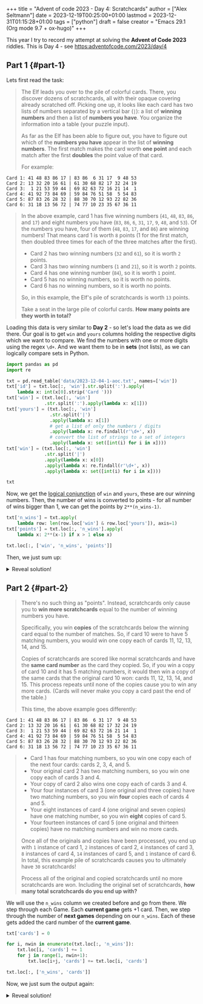 +++
title = "Advent of code 2023 - Day 4: Scratchcards"
author = ["Alex Seltmann"]
date = 2023-12-19T00:25:00+01:00
lastmod = 2023-12-31T01:15:28+01:00
tags = ["python"]
draft = false
creator = "Emacs 29.1 (Org mode 9.7 + ox-hugo)"
+++

This year I try to record my attempt at solving the **Advent of Code 2023**
riddles. This is Day 4 - see <https:adventofcode.com/2023/day/4>


## Part 1 {#part-1}

Lets first read the task:

> The Elf leads you over to the pile of colorful cards. There, you discover dozens
> of scratchcards, all with their opaque covering already scratched off. Picking
> one up, it looks like each card has two lists of numbers separated by a vertical
> bar (`|`): a list of **winning numbers** and then a list of **numbers you have**.
> You organize the information into a table (your puzzle input).
>
> As far as the Elf has been able to figure out, you have to figure out which of
> the **numbers you have** appear in the list of **winning numbers**. The first match
> makes the card worth **one point** and each match after the first **doubles** the
> point value of that card.
>
> For example:

```text
Card 1: 41 48 83 86 17 | 83 86  6 31 17  9 48 53
Card 2: 13 32 20 16 61 | 61 30 68 82 17 32 24 19
Card 3:  1 21 53 59 44 | 69 82 63 72 16 21 14  1
Card 4: 41 92 73 84 69 | 59 84 76 51 58  5 54 83
Card 5: 87 83 26 28 32 | 88 30 70 12 93 22 82 36
Card 6: 31 18 13 56 72 | 74 77 10 23 35 67 36 11
```

> In the above example, card 1 has five winning numbers (`41`, `48`, `83`, `86`,
> and `17`) and eight numbers you have (`83`, `86`, `6`, `31`, `17`, `9`, `48`,
> and `53`). Of the numbers you have, four of them (`48`, `83`, `17`, and `86`)
> are winning numbers! That means card 1 is worth `8` points (1 for the first
> match, then doubled three times for each of the three matches after the first).
>
> -   Card 2 has two winning numbers (`32` and `61`), so it is worth `2` points.
> -   Card 3 has two winning numbers (`1` and `21`), so it is worth `2` points.
> -   Card 4 has one winning number (`84`), so it is worth `1` point.
> -   Card 5 has no winning numbers, so it is worth no points.
> -   Card 6 has no winning numbers, so it is worth no points.
>
> So, in this example, the Elf's pile of scratchcards is worth `13` points.
>
> Take a seat in the large pile of colorful cards. **How many points are they worth
> in total?**

Loading this data is very similar to **Day 2** - so let's load the data as we did
there. Our goal is to get `win` and `yours` columns holding the respective
digits which we want to compare. We find the numbers with one or more digits
using the regex `\d+`. And we want them to be in **sets** (not lists), as we can
logically compare sets in Python.

```python
import pandas as pd
import re

txt = pd.read_table('data/2023-12-04-1-aoc.txt', names=['win'])
txt['id'] = txt.loc[:, 'win'].str.split(':').apply(
    lambda x: int(x[0].strip('Card ')))
txt['win'] = (txt.loc[:, 'win']
              .str.split(':').apply(lambda x: x[1]))
txt['yours'] = (txt.loc[:, 'win']
                .str.split('|')
                .apply(lambda x: x[1])
                # get a list of only the numbers / digits
                .apply(lambda x: re.findall(r'\d+', x))
                # convert the list of strings to a set of integers
                .apply(lambda x: set([int(i) for i in x])))
txt['win'] = (txt.loc[:, 'win']
              .str.split('|')
              .apply(lambda x: x[0])
              .apply(lambda x: re.findall(r'\d+', x))
              .apply(lambda x: set([int(i) for i in x])))

txt
```

Now, we get the [logical conjunction](https://en.wikipedia.org/wiki/Logical_conjunction) of `win` and `yours`, these are our winning
numbers. Then, the number of wins is converted to points - for all number of
wins bigger than 1, we can get the points by `2**(n_wins-1)`.

```python
txt['n_wins'] = txt.apply(
    lambda row: len(row.loc['win'] & row.loc['yours']), axis=1)
txt['points'] = txt.loc[:, 'n_wins'].apply(
    lambda x: 2**(x-1) if x > 1 else x)

txt.loc[:, ['win', 'n_wins', 'points']]
```

Then, we just sum up:

<details>
<summary>Reveal solution!</summary>
<div class="details">

```python
  sum(txt.loc[:, 'points'])
```

```text
25004
```
</div>
</details>


## Part 2 {#part-2}

> There's no such thing as "points". Instead, scratchcards only cause you to **win
> more scratchcards** equal to the number of winning numbers you have.
>
> Specifically, you win **copies** of the scratchcards below the winning card equal to
> the number of matches. So, if card 10 were to have 5 matching numbers, you would
> win one copy each of cards 11, 12, 13, 14, and 15.
>
> Copies of scratchcards are scored like normal scratchcards and have the **same
> card number** as the card they copied. So, if you win a copy of card 10 and it
> has 5 matching numbers, it would then win a copy of the same cards that the
> original card 10 won: cards 11, 12, 13, 14, and 15. This process repeats until
> none of the copies cause you to win any more cards. (Cards will never make you
> copy a card past the end of the table.)
>
> This time, the above example goes differently:

```text
Card 1: 41 48 83 86 17 | 83 86  6 31 17  9 48 53
Card 2: 13 32 20 16 61 | 61 30 68 82 17 32 24 19
Card 3:  1 21 53 59 44 | 69 82 63 72 16 21 14  1
Card 4: 41 92 73 84 69 | 59 84 76 51 58  5 54 83
Card 5: 87 83 26 28 32 | 88 30 70 12 93 22 82 36
Card 6: 31 18 13 56 72 | 74 77 10 23 35 67 36 11
```

> -   Card 1 has four matching numbers, so you win one copy each of the next four
>     cards: cards 2, 3, 4, and 5.
> -   Your original card 2 has two matching numbers, so you win one copy each of
>     cards 3 and 4.
> -   Your copy of card 2 also wins one copy each of cards 3 and 4.
> -   Your four instances of card 3 (one original and three copies) have two
>     matching numbers, so you win **four** copies each of cards 4 and 5.
> -   Your eight instances of card 4 (one original and seven copies) have one
>     matching number, so you win **eight** copies of card 5.
> -   Your fourteen instances of card 5 (one original and thirteen copies) have no
>     matching numbers and win no more cards.
>
> Once all of the originals and copies have been processed, you end up with `1`
> instance of card 1, `2` instances of card 2, `4` instances of card 3, `8`
> instances of card 4, `14` instances of card 5, and `1` instance of card 6. In
> total, this example pile of scratchcards causes you to ultimately have `30`
> scratchcards!
>
> Process all of the original and copied scratchcards until no more scratchcards
> are won. Including the original set of scratchcards, **how many total scratchcards
> do you end up with?**

We will use the  `n_wins` column we created before and go from there. We step
through each Game. Each **current game** gets +1 card. Then, we step through the
number of **next games** depending on our `n_wins`. Each of these gets added the
card number of the **current game**.

```python
txt['cards'] = 0

for i, nwin in enumerate(txt.loc[:, 'n_wins']):
    txt.loc[i, 'cards'] += 1
    for j in range(1, nwin+1):
        txt.loc[i+j, 'cards'] += txt.loc[i, 'cards']

txt.loc[:, ['n_wins', 'cards']]
```

Now, we just sum the output again:

<details>
<summary>Reveal solution!</summary>
<div class="details">

```python
  sum(txt['cards'])
```

```text
14427616
```
</div>
</details>
